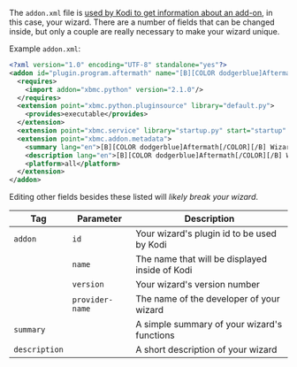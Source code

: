 The `addon.xml` file is [used by Kodi to get information about an add-on](https://kodi.wiki/view/Addon.xml), in this case, your wizard. There are a number of fields that can be changed inside, but only a couple are really necessary to make your wizard unique.

Example `addon.xml`:
```xml
<?xml version="1.0" encoding="UTF-8" standalone="yes"?>
<addon id="plugin.program.aftermath" name="[B][COLOR dodgerblue]Aftermath[/COLOR][/B] Wizard" version="0.4.2" provider-name="drinfernoo">
  <requires>
    <import addon="xbmc.python" version="2.1.0"/>
  </requires>
  <extension point="xbmc.python.pluginsource" library="default.py">
    <provides>executable</provides>
  </extension>
  <extension point="xbmc.service" library="startup.py" start="startup" />
  <extension point="xbmc.addon.metadata">
    <summary lang="en">[B][COLOR dodgerblue]Aftermath[/COLOR][/B] Wizard</summary>
    <description lang="en">[B][COLOR dodgerblue]Aftermath[/COLOR][/B] Wizard offers many maintenance features, selective add-on data saving, and automated build installs.</description>
    <platform>all</platform>
  </extension>
</addon>
```

Editing other fields besides these listed will *likely break your wizard*.

| Tag | Parameter | Description |
| --- | ------ | ----------- |
| `addon` | `id` | Your wizard's plugin id to be used by Kodi |
| | `name` | The name that will be displayed inside of Kodi |
| | `version` | Your wizard's version number |
| | `provider-name` | The name of the developer of your wizard |
| `summary` | | A simple summary of your wizard's functions |
| `description` | | A short description of your wizard |